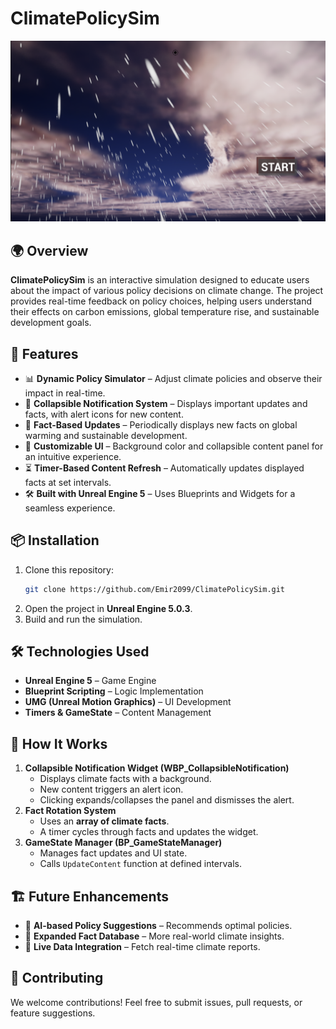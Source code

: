 # ClimatePolicySim

![ClimatePolicySim Banner](menu_pic.png)

## 🌍 Overview
**ClimatePolicySim** is an interactive simulation designed to educate users about the impact of various policy decisions on climate change. The project provides real-time feedback on policy choices, helping users understand their effects on carbon emissions, global temperature rise, and sustainable development goals.

## 🚀 Features
- 📊 **Dynamic Policy Simulator** – Adjust climate policies and observe their impact in real-time.
- 🔄 **Collapsible Notification System** – Displays important updates and facts, with alert icons for new content.
- 📜 **Fact-Based Updates** – Periodically displays new facts on global warming and sustainable development.
- 🎨 **Customizable UI** – Background color and collapsible content panel for an intuitive experience.
- ⏳ **Timer-Based Content Refresh** – Automatically updates displayed facts at set intervals.
- 🛠 **Built with Unreal Engine 5** – Uses Blueprints and Widgets for a seamless experience.

## 📦 Installation
1. Clone this repository:
   ```sh
   git clone https://github.com/Emir2099/ClimatePolicySim.git
   ```
2. Open the project in **Unreal Engine 5.0.3**.
3. Build and run the simulation.

## 🛠 Technologies Used
- **Unreal Engine 5** – Game Engine
- **Blueprint Scripting** – Logic Implementation
- **UMG (Unreal Motion Graphics)** – UI Development
- **Timers & GameState** – Content Management

## 📖 How It Works
1. **Collapsible Notification Widget (WBP_CollapsibleNotification)**
   - Displays climate facts with a background.
   - New content triggers an alert icon.
   - Clicking expands/collapses the panel and dismisses the alert.
2. **Fact Rotation System**
   - Uses an **array of climate facts**.
   - A timer cycles through facts and updates the widget.
3. **GameState Manager (BP_GameStateManager)**
   - Manages fact updates and UI state.
   - Calls `UpdateContent` function at defined intervals.

## 🏗️ Future Enhancements
- 🧠 **AI-based Policy Suggestions** – Recommends optimal policies.
- 🌱 **Expanded Fact Database** – More real-world climate insights.
- 📡 **Live Data Integration** – Fetch real-time climate reports.

## 🤝 Contributing
We welcome contributions! Feel free to submit issues, pull requests, or feature suggestions.



